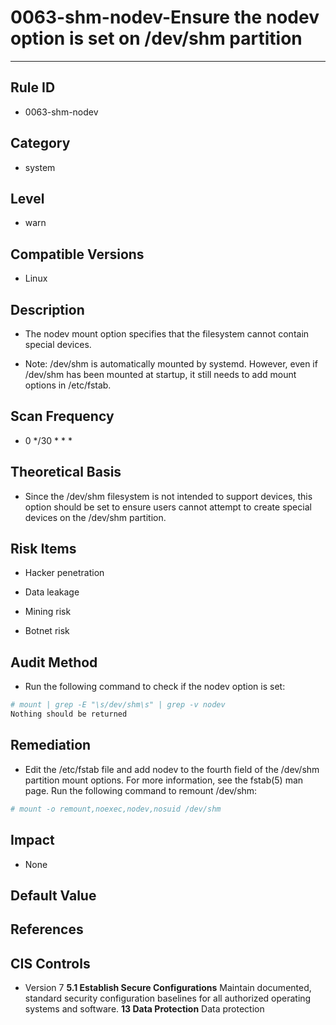 # 0063-shm-nodev-Ensure the nodev option is set on /dev/shm partition
---

## Rule ID

- 0063-shm-nodev


## Category

- system


## Level

- warn


## Compatible Versions


- Linux




## Description


- The nodev mount option specifies that the filesystem cannot contain special devices.

- Note: /dev/shm is automatically mounted by systemd. However, even if /dev/shm has been mounted at startup, it still needs to add mount options in /etc/fstab.



## Scan Frequency
- 0 */30 * * *

## Theoretical Basis


- Since the /dev/shm filesystem is not intended to support devices, this option should be set to ensure users cannot attempt to create special devices on the /dev/shm partition.


## Risk Items


- Hacker penetration

- Data leakage

- Mining risk

- Botnet risk


## Audit Method
- Run the following command to check if the nodev option is set:

```bash
# mount | grep -E "\s/dev/shm\s" | grep -v nodev
Nothing should be returned
```



## Remediation
- Edit the /etc/fstab file and add nodev to the fourth field of the /dev/shm partition mount options.
For more information, see the fstab(5) man page.
Run the following command to remount /dev/shm:
```bash
# mount -o remount,noexec,nodev,nosuid /dev/shm
```



## Impact


- None




## Default Value



## References


## CIS Controls


- Version 7
  **5.1 Establish Secure Configurations**
  Maintain documented, standard security configuration baselines for all authorized operating systems and software.
  **13 Data Protection**
  Data protection